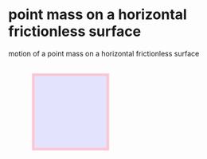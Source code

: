 # point mass on a horizontal frictionless surface
motion of a point mass on a horizontal frictionless surface

<svg width="400" height="180">
  <rect x="50" y="20" width="150" height="150"
  style="fill:blue;stroke:pink;stroke-width:5;fill-opacity:0.1;stroke-opacity:0.9" />
</svg>
